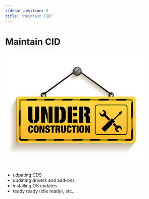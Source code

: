 ```yaml
---
sidebar_position: 5
title: "Maintain CID"
---
```


# Maintain CID


![Under Construction](./../img/under-construction.jpg)

- udpating CDS
- updating drivers and add-ons
- installing OS updates
- ready ready (idle ready), etc...


